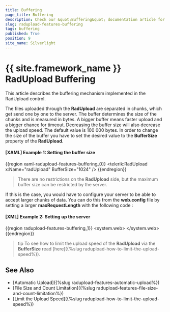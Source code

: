 ```yaml
---
title: Buffering
page_title: Buffering
description: Check our &quot;Buffering&quot; documentation article for the RadUpload {{ site.framework_name }} control.
slug: radupload-features-buffering
tags: buffering
published: True
position: 9
site_name: Silverlight
---
```


# {{ site.framework_name }} RadUpload Buffering

This article describes the buffering mechanism implemented in the RadUpload control.

The files uploaded through the __RadUpload__ are separated in chunks, which get send one by one to the server. The buffer determines the size of the chunks and is measured in bytes. A bigger buffer means faster upload and a bigger chance for timeout. Decreasing the buffer size will also decrease the upload speed. The default value is 100 000 bytes. In order to change the size of the buffer you have to set the desired value to the __BufferSize__ property of the __RadUpload__.	

#### __[XAML] Example 1: Setting the buffer size__  
{{region xaml-radupload-features-buffering_0}}
	<telerik:RadUpload x:Name="radUpload"
	                   BufferSize="1024" />
{{endregion}}

>There are no restrictions on the __RadUpload__ side, but the maximum buffer size can be restricted by the server.

 If this is the case, you would have to configure your server to be able to accept larger chunks of data. You can do this from the __web.config__ file by setting a larger __maxRequestLength__ with the following code :

#### __[XML] Example 2: Setting up the server__  
{{region radupload-features-buffering_1}}
	<configuration>
		<system.web>
			<httpRuntime  maxRequestLength="10000000" executionTimeout="3600" />
			<compilation debug="true" targetFramework="4.0" />
		</system.web>
	</configuration>
{{endregion}}

>tip To see how to limit the upload speed of the __RadUpload__ via the __BufferSize__ read [here]({%slug radupload-how-to-limit-the-upload-speed%}).		  

## See Also  
 * [Automatic Upload]({%slug radupload-features-automatic-upload%})
 * [File Size and Count Limitation]({%slug radupload-features-file-size-and-count-limitation%})
 * [Limit the Upload Speed]({%slug radupload-how-to-limit-the-upload-speed%})
